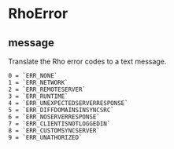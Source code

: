 # RhoError

## message

Translate the Rho error codes to a text message.

	0 = `ERR_NONE`  
	1 = `ERR_NETWORK`  
	2 = `ERR_REMOTESERVER`  
	3 = `ERR_RUNTIME`  
	4 = `ERR_UNEXPECTEDSERVERRESPONSE`  
	5 = `ERR_DIFFDOMAINSINSYNCSRC`  
	6 = `ERR_NOSERVERRESPONSE`  
	7 = `ERR_CLIENTISNOTLOGGEDIN`  
	8 = `ERR_CUSTOMSYNCSERVER`  
	9 = `ERR_UNATHORIZED`
